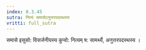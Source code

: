 ```yaml
---
index: 8.3.45
sutra: नित्यं समासेऽनुत्तरपदस्थस्य
vritti: full_sutra
---
```


समासे इसुसो: विसर्जनीयस्य कुप्वो: नित्यम्  ष: सामर्थ्ये, अनुत्तरपदस्थस्य । 